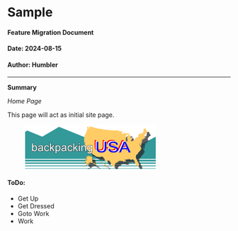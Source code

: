 # Sample

#### Feature Migration Document

#### Date: 2024-08-15

#### Author: Humbler

***

**Summary**

_Home Page_

This page will act as initial site page.

<figure><img src=".gitbook/assets/backusa.gif" alt=""><figcaption></figcaption></figure>

#### ToDo:

* Get Up
* Get Dressed
* Goto Work
* Work
